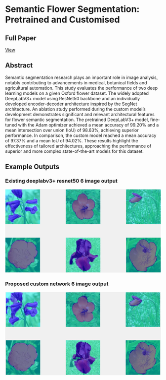 # Semantic Flower Segmentation: Pretrained and Customised

## Full Paper

[View](./report.pdf)

## Abstract

Semantic segmentation research plays an important role in
image analysis, notably contributing to advancements in
medical, botanical fields and agricultural automation. This
study evaluates the performance of two deep learning
models on a given Oxford flower dataset. The widely
adopted DeepLabV3+ model using ResNet50 backbone and
an individually developed encoder-decoder architecture
inspired by the SegNet architecture. An ablation study
performed during the custom model’s development
demonstrates significant and relevant architectural features
for flower semantic segmentation. The pretrained
DeepLabV3+ model, fine-tuned with the Adam optimizer
achieved a mean accuracy of 99.20% and a mean
intersection over union (IoU) of 98.63%, achieving superior
performance. In comparison, the custom model reached a
mean accuracy of 97.37% and a mean IoU of 94.02%. These
results highlight the effectiveness of tailored architectures,
approaching the performance of superior and more complex
state-of-the-art models for this dataset.

## Example Outputs

### Existing deeplabv3+ resnet50 6 image output

![Existing Output](./existing%20deeplabv3+%20resnet50%206%20image%20output.png)

### Proposed custom network 6 image output

![Proposed Output](./proposed%20custom%20network%206%20image%20output.png)